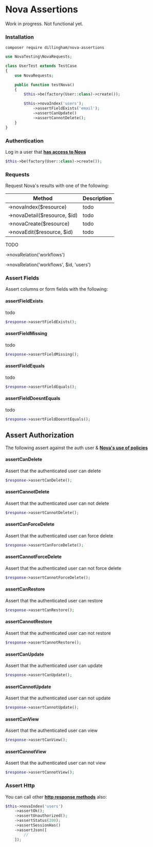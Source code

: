 # Nova Assertions

Work in progress. Not functional yet.

### Installation

```
composer require dillingham/nova-assertions
```
```php
use NovaTesting\NovaRequests;

class UserTest extends TestCase
{
    use NovaRequests;

    public function testNova()
    {
        $this->be(factory(User::class)->create());

        $this->novaIndex('users');
            ->assertFieldExists('email');
            ->assertCanUpdate()
            ->assertCannotDelete();
    }
}
```

### Authentication
Log in a user that **[has access to Nova](https://nova.laravel.com/docs/2.0/installation.html#authorizing-nova)**
```php
$this->be(factory(User::class)->create());
```

### Requests

Request Nova's results with one of the following:

| Method | Description |
| - | - |
| ->novaIndex($resource) | todo |
| ->novaDetail($resource, $id) | todo |
| ->novaCreate($resource) | todo |
| ->novaEdit($resource, $id) | todo |

TODO

->novaRelation('workflows')

->novaRelation('workflows', $id, 'users')

### Assert Fields

Assert columns or form fields with the following:

#### assertFieldExists
todo
```php
$response->assertFieldExists();
```
#### assertFieldMissing
todo
```php
$response->assertFieldMissing();
```
#### assertFieldEquals
todo
```php
$response->assertFieldEquals();
```
#### assertFieldDoesntEquals
todo
```php
$response->assertFieldDoesntEquals();
```

## Assert Authorization

The following assert against the auth user & **[Nova's use of policies](https://nova.laravel.com/docs/2.0/resources/authorization.html#authorization)**

#### assertCanDelete
Assert that the authenticated user can delete
```php
$response->assertCanDelete();
```
#### assertCannotDelete
Assert that the authenticated user can not delete
```php
$response->assertCannotDelete();
```
#### assertCanForceDelete
Assert that the authenticated user can force delete
```php
$response->assertCanForceDelete();
```
#### assertCannotForceDelete
Assert that the authenticated user can not force delete
```php
$response->assertCannotForceDelete();
```
#### assertCanRestore
Assert that the authenticated user can restore
```php
$response->assertCanRestore();
```
#### assertCannotRestore
Assert that the authenticated user can not restore
```php
$response->assertCannotRestore();
```
#### assertCanUpdate
Assert that the authenticated user can update
```php
$response->assertCanUpdate();
```
#### assertCannotUpdate
Assert that the authenticated user can not update
```php
$response->assertCannotUpdate();
```
#### assertCanView
Assert that the authenticated user can view
```php
$response->assertCanView();
```
#### assertCannotView
Assert that the authenticated user can not view
```php
$response->assertCannotView();
```


### Assert Http
You can call other **[http response methods](https://laravel.com/docs/5.8/http-tests#available-assertions)** also:

```php
$this->novaIndex('users')
    ->assertOk();
    ->assertUnauthorized();
    ->assertStatus(200);
    ->assertSessionHas()
    ->assertJson([
        //
    ]);
```